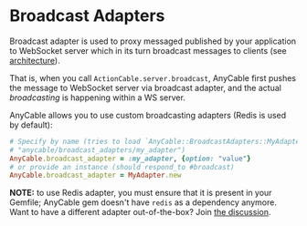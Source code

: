 # Broadcast Adapters

Broadcast adapter is used to proxy messaged published by your application to WebSocket server which in its turn broadcast messages to clients (see [architecture](../architecture.md)).

That is, when you call `ActionCable.server.broadcast`, AnyCable first pushes the message to WebSocket server via broadcast adapter, and the actual _broadcasting_ is happening within a WS server.

AnyCable allows you to use custom broadcasting adapters (Redis is used by default):

```ruby
# Specify by name (tries to load `AnyCable::BroadcastAdapters::MyAdapter` from
# "anycable/broadcast_adapters/my_adapter")
AnyCable.broadcast_adapter = :my_adapter, {option: "value"}
# or provide an instance (should respond_to #broadcast)
AnyCable.broadcast_adapter = MyAdapter.new
```

**NOTE:** to use Redis adapter, you must ensure that it is present in your Gemfile; AnyCable gem doesn't have `redis` as a dependency anymore. Want to have a different adapter out-of-the-box? Join [the discussion](https://github.com/anycable/anycable/issues/2).
